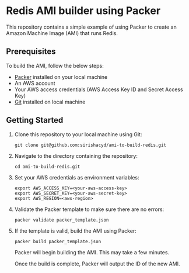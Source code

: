 # Redis AMI builder using Packer

This repository contains a simple example of using Packer to create an Amazon Machine Image (AMI) that runs Redis.

## Prerequisites

To build the AMI, follow the below steps:

- [Packer](https://developer.hashicorp.com/packer/downloads) installed on your local machine
- An AWS account
- Your AWS access credentials (AWS Access Key ID and Secret Access Key)
- [Git](https://git-scm.com/book/en/v2/Getting-Started-Installing-Git) installed on local machine

## Getting Started

1. Clone this repository to your local machine using Git:
   ```
   git clone git@github.com:sirishacyd/ami-to-build-redis.git
   ```
   
2. Navigate to the directory containing the repository:
   ```
   cd ami-to-build-redis.git
   ```

3. Set your AWS credentials as environment variables:
 
   ```
   export AWS_ACCESS_KEY=<your-aws-access-key>
   export AWS_SECRET_KEY=<your-aws-secret-key>
   export AWS_REGION=<aws-region> 
   ```

5. Validate the Packer template to make sure there are no errors:
   ```
   packer validate packer_template.json
   ```

6. If the template is valid, build the AMI using Packer:
   ```
   packer build packer_template.json
   ```

   Packer will begin building the AMI. This may take a few minutes.

   Once the build is complete, Packer will output the ID of the new AMI.


